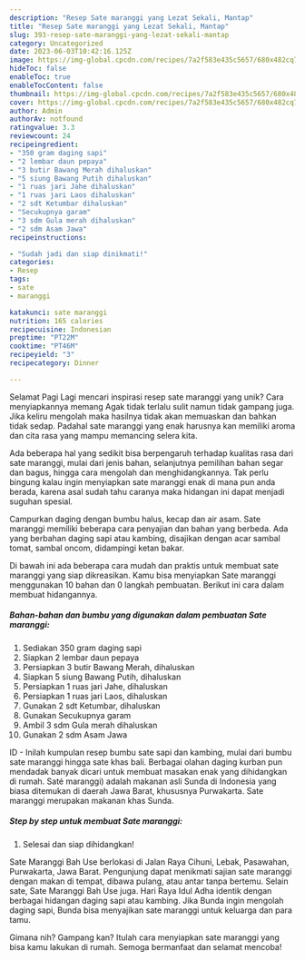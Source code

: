 ```yaml
---
description: "Resep Sate maranggi yang Lezat Sekali, Mantap"
title: "Resep Sate maranggi yang Lezat Sekali, Mantap"
slug: 393-resep-sate-maranggi-yang-lezat-sekali-mantap
category: Uncategorized
date: 2023-06-03T10:42:16.125Z
image: https://img-global.cpcdn.com/recipes/7a2f583e435c5657/680x482cq70/sate-maranggi-foto-resep-utama.jpg
hideToc: false
enableToc: true
enableTocContent: false
thumbnail: https://img-global.cpcdn.com/recipes/7a2f583e435c5657/680x482cq70/sate-maranggi-foto-resep-utama.jpg
cover: https://img-global.cpcdn.com/recipes/7a2f583e435c5657/680x482cq70/sate-maranggi-foto-resep-utama.jpg
author: Admin
authorAv: notfound
ratingvalue: 3.3
reviewcount: 24
recipeingredient:
- "350 gram daging sapi"
- "2 lembar daun pepaya"
- "3 butir Bawang Merah dihaluskan"
- "5 siung Bawang Putih dihaluskan"
- "1 ruas jari Jahe dihaluskan"
- "1 ruas jari Laos dihaluskan"
- "2 sdt Ketumbar dihaluskan"
- "Secukupnya garam"
- "3 sdm Gula merah dihaluskan"
- "2 sdm Asam Jawa"
recipeinstructions:

- "Sudah jadi dan siap dinikmati!"
categories:
- Resep
tags:
- sate
- maranggi

katakunci: sate maranggi 
nutrition: 165 calories
recipecuisine: Indonesian
preptime: "PT22M"
cooktime: "PT46M"
recipeyield: "3"
recipecategory: Dinner

---
```



Selamat Pagi Lagi mencari inspirasi resep sate maranggi yang unik? Cara menyiapkannya memang Agak tidak terlalu sulit namun tidak gampang juga. Jika keliru mengolah maka hasilnya tidak akan memuaskan dan bahkan tidak sedap. Padahal sate maranggi yang enak harusnya kan memiliki aroma dan cita rasa yang mampu memancing selera kita.


Ada beberapa hal yang sedikit bisa berpengaruh terhadap kualitas rasa dari sate maranggi, mulai dari jenis bahan, selanjutnya pemilihan bahan segar dan bagus, hingga cara mengolah dan menghidangkannya. Tak perlu bingung kalau ingin menyiapkan sate maranggi enak di mana pun anda berada, karena asal sudah tahu caranya maka hidangan ini dapat menjadi suguhan spesial.

Campurkan daging dengan bumbu halus, kecap dan air asam. Sate maranggi memiliki beberapa cara penyajian dan bahan yang berbeda. Ada yang berbahan daging sapi atau kambing, disajikan dengan acar sambal tomat, sambal oncom, didampingi ketan bakar.


Di bawah ini ada beberapa cara mudah dan praktis untuk membuat sate maranggi yang siap dikreasikan. Kamu bisa menyiapkan Sate maranggi menggunakan 10 bahan dan 0 langkah pembuatan. Berikut ini cara dalam membuat hidangannya.

<!--inarticleads1-->

##### Bahan-bahan dan bumbu yang digunakan dalam pembuatan Sate maranggi:

1. Sediakan 350 gram daging sapi
1. Siapkan 2 lembar daun pepaya
1. Persiapkan 3 butir Bawang Merah, dihaluskan
1. Siapkan 5 siung Bawang Putih, dihaluskan
1. Persiapkan 1 ruas jari Jahe, dihaluskan
1. Persiapkan 1 ruas jari Laos, dihaluskan
1. Gunakan 2 sdt Ketumbar, dihaluskan
1. Gunakan Secukupnya garam
1. Ambil 3 sdm Gula merah dihaluskan
1. Gunakan 2 sdm Asam Jawa


ID - Inilah kumpulan resep bumbu sate sapi dan kambing, mulai dari bumbu sate maranggi hingga sate khas bali. Berbagai olahan daging kurban pun mendadak banyak dicari untuk membuat masakan enak yang dihidangkan di rumah. Saté maranggi) adalah makanan asli Sunda di Indonesia yang biasa ditemukan di daerah Jawa Barat, khususnya Purwakarta. Sate maranggi merupakan makanan khas Sunda. 

<!--inarticleads2-->

##### Step by step untuk membuat Sate maranggi:


1. Selesai dan siap dihidangkan!

Sate Maranggi Bah Use berlokasi di Jalan Raya Cihuni, Lebak, Pasawahan, Purwakarta, Jawa Barat. Pengunjung dapat menikmati sajian sate maranggi dengan makan di tempat, dibawa pulang, atau antar tanpa bertemu. Selain sate, Sate Maranggi Bah Use juga. Hari Raya Idul Adha identik dengan berbagai hidangan daging sapi atau kambing. Jika Bunda ingin mengolah daging sapi, Bunda bisa menyajikan sate maranggi untuk keluarga dan para tamu. 

Gimana nih? Gampang kan? Itulah cara menyiapkan sate maranggi yang bisa kamu lakukan di rumah. Semoga bermanfaat dan selamat mencoba!
